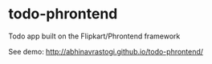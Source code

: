 # todo-phrontend
Todo app built on the Flipkart/Phrontend framework

See demo: http://abhinavrastogi.github.io/todo-phrontend/

